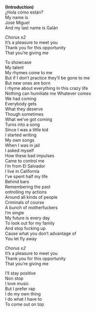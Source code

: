 **(Introduction)**  
¿Hola cómo están?  
My name is  
José Miguel  
And my last name is Galán

_Chorus x2_  
It’s a pleasure to meet you  
Thank you for this opportunity  
That you’re giving me

To showcase  
My talent  
My rhymes come to me  
But if I don’t practice they’ll be gone to me  
But new ones are born  
I rhyme about everything In this crazy life  
Nothing can humiliate me
Whatever comes  
We had coming  
Everybody gets  
What they deserve  
Though sometimes  
What we’ve got coming  
Turns into a song  
Since I was a little kid  
I started writing  
My own songs  
When I was in jail  
I asked myself  
How these bad impulses  
Came to control me  
I’m from El Salvador  
I live in California  
I’ve spent half my life  
Behind bars  
Remembering the past  
ontrolling my actions  
Around all kinds of people  
Criminals of course  
A bunch of motherfuckers  
I’m single  
My future is every day  
To look out for my family  
And stop fucking up  
Cause what you don’t advantage of  
You let fly away

_Chorus x2_  
It’s a pleasure to meet you  
Thank you for this opportunity  
That you’re giving me

I’ll stay positive  
Non stop  
I love music  
But I prefer rap  
I do my own thing  
I do what I have to  
To come out on top
